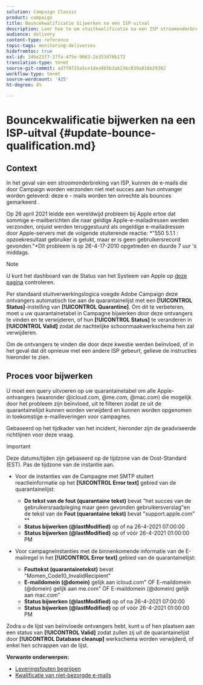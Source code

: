 ```yaml
---
solution: Campaign Classic
product: campaign
title: Bouncekwalificatie bijwerken na een ISP-uitval
description: Leer hoe te om stuitkwalificatie na een ISP stroomonderbreking bij te werken.
audience: delivery
content-type: reference
topic-tags: monitoring-deliveries
hidefromtoc: true
exl-id: 34be23f7-17fa-475e-9663-2e353d76b172
translation-type: tm+mt
source-git-commit: ad7f0725a5ce1dea9b5b3ab236c839a816b29382
workflow-type: tm+mt
source-wordcount: '425'
ht-degree: 4%

---
```


# Bouncekwalificatie bijwerken na een ISP-uitval {#update-bounce-qualification.md}

## Context

In het geval van een stroomonderbreking van ISP, kunnen de e-mails die door Campaign worden verzonden niet met succes aan hun ontvanger worden geleverd: deze e - mails worden ten onrechte als bounces gemarkeerd .

Op 26 april 2021 leidde een wereldwijd probleem bij Apple ertoe dat sommige e-mailberichten die naar geldige Apple-e-mailadressen werden verzonden, onjuist werden teruggestuurd als ongeldige e-mailadressen door Apple-servers met de volgende stuiterende reactie: *&quot;550 5.1.1 <email address>: opzoekresultaat gebruiker is gelukt, maar er is geen gebruikersrecord gevonden.&quot;*Dit probleem is op 26-4-17-2010 opgetreden en duurde 7 uur &#39;s middags.

>[!NOTE]
>
>U kunt het dashboard van de Status van het Systeem van Apple op [deze pagina](https://www.apple.com/support/systemstatus/) controleren.

Per standaard stuitverwerkingslogica voegde Adobe Campaign deze ontvangers automatisch toe aan de quarantainelijst met een **[!UICONTROL Status]**-instelling van **[!UICONTROL Quarantine]**. Om dit te verbeteren, moet u uw quarantainetabel in Campagne bijwerken door deze ontvangers te vinden en te verwijderen, of hun **[!UICONTROL Status]** te veranderen in **[!UICONTROL Valid]** zodat de nachtelijke schoonmaakwerkschema hen zal verwijderen.

Om de ontvangers te vinden die door deze kwestie werden beïnvloed, of in het geval dat dit opnieuw met een andere ISP gebeurt, gelieve de instructies hieronder te zien.

## Proces voor bijwerken

U moet een query uitvoeren op uw quarantainetabel om alle Apple-ontvangers (waaronder @icloud.com, @me.com, @mac.com) die mogelijk door het probleem zijn beïnvloed, uit te filteren zodat ze uit de quarantainelijst kunnen worden verwijderd en kunnen worden opgenomen in toekomstige e-mailleveringen voor campagnes.

Gebaseerd op het tijdkader van het incident, hieronder zijn de geadviseerde richtlijnen voor deze vraag.

>[!IMPORTANT]
>
>Deze datums/tijden zijn gebaseerd op de tijdzone van de Oost-Standard (EST). Pas de tijdzone van de instantie aan.

* Voor de instanties van de Campagne met SMTP stuitert reactieinformatie op het **[!UICONTROL Error text]** gebied van de quarantainelijst:

   * **De tekst van de fout (quarantaine tekst)** bevat &quot;het succes van de gebruikersraadpleging maar geen gevonden gebruikersverslag&quot;en de tekst van de  **Fout (quarantaine tekst)**  bevat &quot;support.apple.com&quot; **
   * **Status bijwerken (@lastModified)** op of na 26-4-2021 07:00:00
   * **Status bijwerken (@lastModified)** op of vóór 26-4-2021 01:00:00 PM

* Voor campagneinstanties met de binnenkomende informatie van de E-mailregel in het **[!UICONTROL Error text]** gebied van de quarantainelijst:

   * **Fouttekst (quarantainetekst)** bevat &quot;Momen_Code10_InvalidRecipient&quot;
   * **E-maildomein (@domein)** gelijk aan icloud.com&quot; OF E-maildomein (@domein) gelijk aan me.com&quot; OF E-maildomein (@domein) gelijk aan mac.com&quot;
   * **Status bijwerken (@lastModified)** op of na 26-4-2021 07:00:00
   * **Status bijwerken (@lastModified)** op of vóór 26-4-2021 01:00:00 PM

Zodra u de lijst van beïnvloede ontvangers hebt, kunt u of hen plaatsen aan een status van **[!UICONTROL Valid]** zodat zullen zij uit de quarantainelijst door **[!UICONTROL Database cleanup]** werkschema worden verwijderd, of enkel hen schrappen van de lijst.

**Verwante onderwerpen:**
* [Leveringsfouten begrijpen](../../delivery/using/understanding-delivery-failures.md)
* [Kwalificatie van niet-bezorgde e-mails](../../delivery/using/understanding-delivery-failures.md#bounce-mail-qualification)
